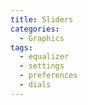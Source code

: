 ```yaml
---
title: Sliders
categories:
  - Graphics
tags:
  - equalizer
  - settings
  - preferences
  - dials
---
```

